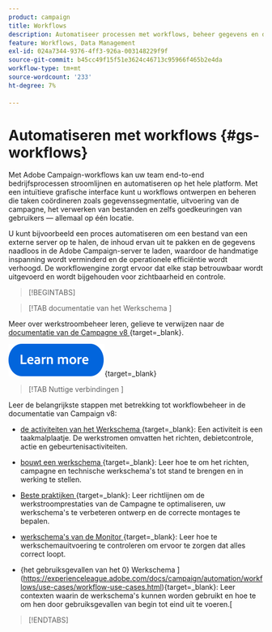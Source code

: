 ```yaml
---
product: campaign
title: Workflows
description: Automatiseer processen met workflows, beheer gegevens en doelgroepen, verzend berichten, en meer
feature: Workflows, Data Management
exl-id: 024a7344-9376-4ff3-926a-003148229f9f
source-git-commit: b45cc49f15f51e3624c46713c95966f465b2e4da
workflow-type: tm+mt
source-wordcount: '233'
ht-degree: 7%

---
```


# Automatiseren met workflows {#gs-workflows}

Met Adobe Campaign-workflows kan uw team end-to-end bedrijfsprocessen stroomlijnen en automatiseren op het hele platform. Met een intuïtieve grafische interface kunt u workflows ontwerpen en beheren die taken coördineren zoals gegevenssegmentatie, uitvoering van de campagne, het verwerken van bestanden en zelfs goedkeuringen van gebruikers — allemaal op één locatie.

U kunt bijvoorbeeld een proces automatiseren om een bestand van een externe server op te halen, de inhoud ervan uit te pakken en de gegevens naadloos in de Adobe Campaign-server te laden, waardoor de handmatige inspanning wordt verminderd en de operationele efficiëntie wordt verhoogd. De workflowengine zorgt ervoor dat elke stap betrouwbaar wordt uitgevoerd en wordt bijgehouden voor zichtbaarheid en controle.

>[!BEGINTABS]

>[!TAB  documentatie van het Werkschema ]

Meer over werkstroombeheer leren, gelieve te verwijzen naar de [ documentatie van de Campagne v8 ](https://experienceleague.adobe.com/docs/campaign/automation/workflows/introduction/about-workflows.html){target=_blank}.


[![afbeelding](../../assets/do-not-localize/learn-more-button.svg)](https://experienceleague.adobe.com/docs/campaign/automation/workflows/introduction/about-workflows.html){target=_blank}


>[!TAB  Nuttige verbindingen ]

Leer de belangrijkste stappen met betrekking tot workflowbeheer in de documentatie van Campaign v8:

* [ de activiteiten van het Werkschema ](https://experienceleague.adobe.com/docs/campaign/automation/workflows/wf-activities/activities.html){target=_blank}: Een activiteit is een taakmalplaatje. De werkstromen omvatten het richten, debietcontrole, actie en gebeurtenisactiviteiten.

* [ bouwt een werkschema ](https://experienceleague.adobe.com/docs/campaign/automation/workflows/introduction/build-a-workflow.html){target=_blank}: Leer hoe te om het richten, campagne en technische werkschema&#39;s tot stand te brengen en in werking te stellen.

* [ Beste praktijken ](https://experienceleague.adobe.com/docs/campaign/automation/workflows/introduction/workflow-best-practices.html){target=_blank}: Leer richtlijnen om de werkstroomprestaties van de Campagne te optimaliseren, uw werkschema&#39;s te verbeteren ontwerp en de correcte montages te bepalen.

* [ werkschema&#39;s van de Monitor ](https://experienceleague.adobe.com/docs/campaign/automation/workflows/monitoring-workflows/monitor-workflow-execution.html){target=_blank}: Leer hoe te werkschemauitvoering te controleren om ervoor te zorgen dat alles correct loopt.

* {het gebruiksgevallen van het 0} Werkschema ](https://experienceleague.adobe.com/docs/campaign/automation/workflows/use-cases/workflow-use-cases.html){target=_blank}: Leer contexten waarin de werkschema&#39;s kunnen worden gebruikt en hoe te om hen door gebruiksgevallen van begin tot eind uit te voeren.[


>[!ENDTABS]





<!--

Adobe Campaign uses workflows to:

* Carry out targeting campaigns. [Learn more](building-a-workflow.md#implementation-steps-)
* Build campaigns: for each campaign, the **[!UICONTROL Workflow]** tab lets you build the target and create the deliveries. [Learn more](building-a-workflow.md#campaign-workflows)
* Perform technical processes: cleanup, collecting tracking information or provisional calculations. [Learn more](building-a-workflow.md#technical-workflows)

A workflow can mean both a process definition (the workflow model, which is a representation of what is supposed to happen) and an instance of this process (a workflow instance, which is a representation of what is actually happening).

The workflow template describes the various tasks to be performed and how they are linked together. The task templates are called activities and are represented by icons. They are linked together by transitions.

![](assets/example1.png)

Each workflow contains:

* **[!UICONTROL Activities]**

  An activity describes a task template. The various activities available are represented on the diagram by icons. Each type has common properties and specific properties. For example, while all activities have a name and label, only the **[!UICONTROL Approval]** activity has an assignment.

  In a workflow diagram, a given activity can produce multiple tasks, in particular when there is a loop or recurrent (periodic) actions.

  All workflow activities are listed in [this section](about-activities.md), including use cases and samples.

* **[!UICONTROL Transitions]**

  Transitions enable you to link activities and to define their sequence. A transition links a source activity to a destination activity. There are several sorts of transitions, which depend on the source activity. Some transitions have additional parameters such as a duration, a condition or a filter.

  A transition which is not linked to a destination activity is colored orange and the arrow head is shown as a diamond.

  >[!NOTE]
  >
  >A workflow containing unterminated transitions can still be executed: a warning message will be generated and the workflow will pause once it reaches the transition but it will not generate an error. It is thus possible to start a workflow without it being finished and to add to it as you go along.

  For more information about how to build a workflow, refer to [this section](building-a-workflow.md).

* **[!UICONTROL Worktables]**

  The worktable contains all the information carried by the transition. Each workflow uses several worktables. The data conveyed in these tables can be accelerated and used throughout the workflow's life cycle, as long as it is not purged. Indeed, unneeded tables are purged each time the workflow is passivated, and possibly during the execution of the largest workflows to avoid overloading the server.

  Learn more on workflow data and tables in [this section](how-to-use-workflow-data.md).

## Key principles and best practices{#principles-workflows}

Refer to these sections to find guidance and best practices to automate processes with workflows:

* Learn more about workflow activities in [this page](how-to-use-workflow-data.md).
* Learn how to build a workflow in [this section](building-a-workflow.md).
* Discover how to use workflows to import data in Campaign in [this section](../../platform/using/import-export-workflows.md).
* Workflow best practices are detailed in [this page](workflow-best-practices.md).
* Find guidance about workflow execution in [this section](starting-a-workflow.md).
* Learn how to monitor workflows in [this page](monitoring-workflow-execution.md).
* Learn how to grant access to users to use workflows in [this page](managing-rights.md).

-->